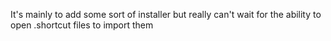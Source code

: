 It's mainly to add some sort of installer but really can't wait for the ability to open .shortcut files to import them

